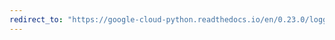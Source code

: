 ```yaml
---
redirect_to: "https://google-cloud-python.readthedocs.io/en/0.23.0/logging-stdlib-usage.html"
---
```

